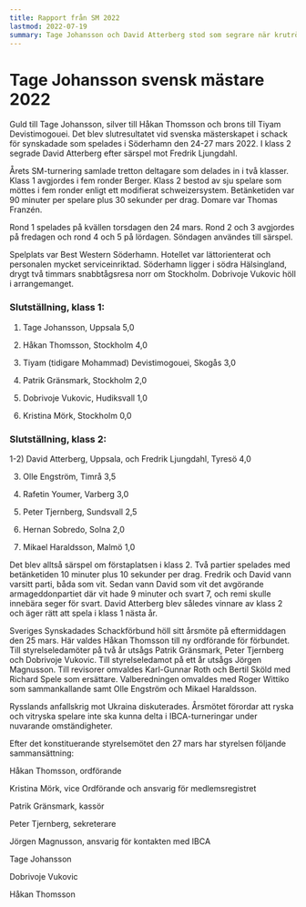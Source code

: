 ```yaml
---
title: Rapport från SM 2022
lastmod: 2022-07-19
summary: Tage Johansson och David Atterberg stod som segrare när krutröken hade lagt sig i det svenska mästerskapet i schack för synskadade 2022. Läs rapporten här .
---
```


[]()

Tage Johansson svensk mästare 2022 
==========

Guld till Tage Johansson, silver till Håkan Thomsson och brons till Tiyam Devistimogouei. Det blev slutresultatet vid svenska mästerskapet i schack för synskadade som spelades i Söderhamn den 24-27 mars 2022. I klass 2 segrade David Atterberg efter särspel mot Fredrik Ljungdahl.

Årets SM-turnering samlade tretton deltagare som delades in i två klasser. Klass 1 avgjordes i fem ronder Berger. Klass 2 bestod av sju spelare som möttes i fem ronder enligt ett modifierat schweizersystem. Betänketiden var 90 minuter per spelare plus 30 sekunder per drag. Domare var Thomas Franzén.

Rond 1 spelades på kvällen torsdagen den 24 mars. Rond 2 och 3 avgjordes på fredagen och rond 4 och 5 på lördagen. Söndagen användes till särspel.

Spelplats var Best Western Söderhamn. Hotellet var lättorienterat och personalen mycket serviceinriktad. Söderhamn ligger i södra Hälsingland, drygt två timmars snabbtågsresa norr om Stockholm. Dobrivoje Vukovic höll i arrangemanget.

### Slutställning, klass 1: ###

1) Tage Johansson, Uppsala 5,0

2) Håkan Thomsson, Stockholm 4,0

3) Tiyam (tidigare Mohammad) Devistimogouei, Skogås 3,0

4) Patrik Gränsmark, Stockholm 2,0

5) Dobrivoje Vukovic, Hudiksvall 1,0

6) Kristina Mörk, Stockholm 0,0

### Slutställning, klass 2: ###

1-2) David Atterberg, Uppsala, och Fredrik Ljungdahl, Tyresö 4,0

3) Olle Engström, Timrå 3,5

4) Rafetin Youmer, Varberg 3,0

5) Peter Tjernberg, Sundsvall 2,5

6) Hernan Sobredo, Solna 2,0

7) Mikael Haraldsson, Malmö 1,0

Det blev alltså särspel om förstaplatsen i klass 2. Två partier spelades med betänketiden 10 minuter plus 10 sekunder per drag. Fredrik och David vann varsitt parti, båda som vit. Sedan vann David som vit det avgörande armageddonpartiet där vit hade 9 minuter och svart 7, och remi skulle innebära seger för svart. David Atterberg blev således vinnare av klass 2 och äger rätt att spela i klass 1 nästa år.

Sveriges Synskadades Schackförbund höll sitt årsmöte på eftermiddagen den 25 mars. Här valdes Håkan Thomsson till ny ordförande för förbundet. Till styrelseledamöter på två år utsågs Patrik Gränsmark, Peter Tjernberg och Dobrivoje Vukovic. Till styrelseledamot på ett år utsågs Jörgen Magnusson. Till revisorer omvaldes Karl-Gunnar Roth och Bertil Sköld med Richard Spele som ersättare. Valberedningen omvaldes med Roger Wittiko som sammankallande samt Olle Engström och Mikael Haraldsson.

Rysslands anfallskrig mot Ukraina diskuterades. Årsmötet förordar att ryska och vitryska spelare inte ska kunna delta i IBCA-turneringar under nuvarande omständigheter.

Efter det konstituerande styrelsemötet den 27 mars har styrelsen följande sammansättning:

Håkan Thomsson, ordförande

Kristina Mörk, vice Ordförande och ansvarig för medlemsregistret

Patrik Gränsmark, kassör

Peter Tjernberg, sekreterare

Jörgen Magnusson, ansvarig för kontakten med IBCA

Tage Johansson

Dobrivoje Vukovic

Håkan Thomsson
